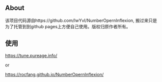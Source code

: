 ## About

该项目代码源自https://github.com/IwYvI/NumberOpernInflexion, 搬过来只是为了托管到到github pages上方便自己使用。版权归原作者所有。

## 使用

https://tune.pureage.info/

or

https://rocfang.github.io/NumberOpernInflexion/

